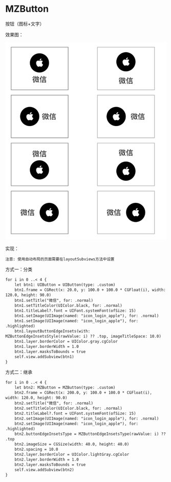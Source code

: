 # MZButton
按钮（图标+文字）

效果图：

![image](https://github.com/MrZhou1010/MZButton/raw/master/demo.png)

实现：

`注意: 使用自动布局的页面需要在layoutSubviews方法中设置`

方式一：分类

    for i in 0 ..< 4 {
        let btn1: UIButton = UIButton(type: .custom)
        btn1.frame = CGRect(x: 20.0, y: 100.0 + 100.0 * CGFloat(i), width: 120.0, height: 90.0)
        btn1.setTitle("微信", for: .normal)
        btn1.setTitleColor(UIColor.black, for: .normal)
        btn1.titleLabel?.font = UIFont.systemFont(ofSize: 15)
        btn1.setImage(UIImage(named: "icon_login_apple"), for: .normal)
        btn1.setImage(UIImage(named: "icon_login_apple"), for: .highlighted)
        btn1.layoutButtonEdgeInsets(with: MZButtonEdgeInsetsStyle(rawValue: i) ?? .top, imageTitleSpace: 10.0)
        btn1.layer.borderColor = UIColor.gray.cgColor
        btn1.layer.borderWidth = 1.0
        btn1.layer.masksToBounds = true
        self.view.addSubview(btn1)
    }

方式二：继承

    for i in 0 ..< 4 {
        let btn2: MZButton = MZButton(type: .custom)
        btn2.frame = CGRect(x: 200.0, y: 100.0 + 100.0 * CGFloat(i), width: 120.0, height: 90.0)
        btn2.setTitle("微信", for: .normal)
        btn2.setTitleColor(UIColor.black, for: .normal)
        btn2.titleLabel?.font = UIFont.systemFont(ofSize: 15)
        btn2.setImage(UIImage(named: "icon_login_apple"), for: .normal)
        btn2.setImage(UIImage(named: "icon_login_apple"), for: .highlighted)
        btn2.buttonEdgeInsetsType = MZButtonEdgeInsetsType(rawValue: i) ?? .top
        btn2.imageSize = CGSize(width: 40.0, height: 40.0)
        btn2.spacing = 10.0
        btn2.layer.borderColor = UIColor.lightGray.cgColor
        btn2.layer.borderWidth = 1.0
        btn2.layer.masksToBounds = true
        self.view.addSubview(btn2)
    }
